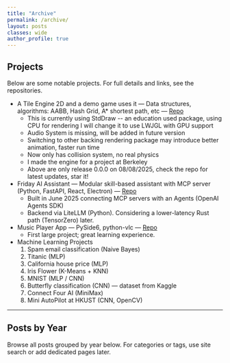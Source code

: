 ```yaml
---
title: "Archive"
permalink: /archive/
layout: posts
classes: wide
author_profile: true
---
```


## Projects

Below are some notable projects. For full details and links, see the repositories.

- A Tile Engine 2D and a demo game uses it — Data structures, algorithms: AABB, Hash Grid, A* shortest path, etc — [Repo](
    https://github.com/ZihaoFU245/2DTileEngine
)
    * This is currently using StdDraw -- an education used package, using CPU for rendering
    I will change it to use LWJGL with GPU support
    * Audio System is missing, will be added in future version
    * Switching to other backing rendering package may introduce better animation, faster run time
    * Now only has collision system, no real physics
    * I made the engine for a project at Berkeley
    * Above are only release 0.0.0 on 08/08/2025, check the repo for latest updates, star it!
- Friday AI Assistant — Modular skill-based assistant with MCP server (Python, FastAPI, React, Electron) — [Repo](https://github.com/ZihaoFU245/It-s-Friday-)
	- Built in June 2025 connecting MCP servers with an Agents (OpenAI Agents SDK)
	- Backend via LiteLLM (Python). Considering a lower-latency Rust path (TensorZero) later.
- Music Player App — PySide6, python-vlc — [Repo](https://github.com/ZihaoFU245/Acoustic-Player)
	- First large project; great learning experience.
- Machine Learning Projects
	1. Spam email classification (Naive Bayes)
	2. Titanic (MLP)
	3. California house price (MLP)
	4. Iris Flower (K-Means + KNN)
	5. MNIST (MLP / CNN)
	6. Butterfly classification (CNN) — dataset from Kaggle
	7. Connect Four AI (MiniMax)
	8. Mini AutoPilot at HKUST (CNN, OpenCV)

---

## Posts by Year

Browse all posts grouped by year below. For categories or tags, use site search or add dedicated pages later.

